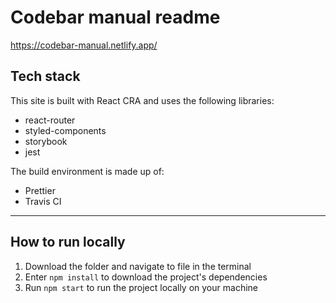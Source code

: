 # Codebar manual readme

https://codebar-manual.netlify.app/

## Tech stack

This site is built with React CRA and uses the following libraries:

- react-router
- styled-components
- storybook
- jest

The build environment is made up of:

- Prettier
- Travis CI

---

## How to run locally

1. Download the folder and navigate to file in the terminal
2. Enter `npm install` to download the project's dependencies
3. Run `npm start` to run the project locally on your machine
